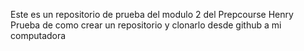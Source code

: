 Este es un repositorio de prueba del modulo 2 del Prepcourse Henry
Prueba de como crear un repositorio y clonarlo desde github a mi computadora